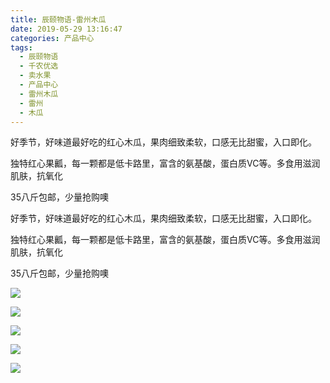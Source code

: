 ```yaml
---
title: 辰颐物语-雷州木瓜
date: 2019-05-29 13:16:47
categories: 产品中心
tags:
  - 辰颐物语
  - 千农优选
  - 卖水果
  - 产品中心
  - 雷州木瓜
  - 雷州
  - 木瓜
---
```

好季节，好味道最好吃的红心木瓜，果肉细致柔软，口感无比甜蜜，入口即化。

独特红心果瓤，每一颗都是低卡路里，富含的氨基酸，蛋白质VC等。多食用滋润肌肤，抗氧化

35八斤包邮，少量抢购噢

<!-- more -->

好季节，好味道最好吃的红心木瓜，果肉细致柔软，口感无比甜蜜，入口即化。

独特红心果瓤，每一颗都是低卡路里，富含的氨基酸，蛋白质VC等。多食用滋润肌肤，抗氧化

35八斤包邮，少量抢购噢

![](http://www.chenywuyu.com/img/upimages/mmexport1557044425035.jpg)

![](http://www.chenywuyu.com/img/upimages/mmexport1557044424973.jpg)

![](http://www.chenywuyu.com/img/upimages/mmexport1557044425050.jpg)

![](http://www.chenywuyu.com/img/upimages/mmexport1557044425178.jpg)

![](http://www.chenywuyu.com/img/upimages/mmexport1557044425162.jpg)